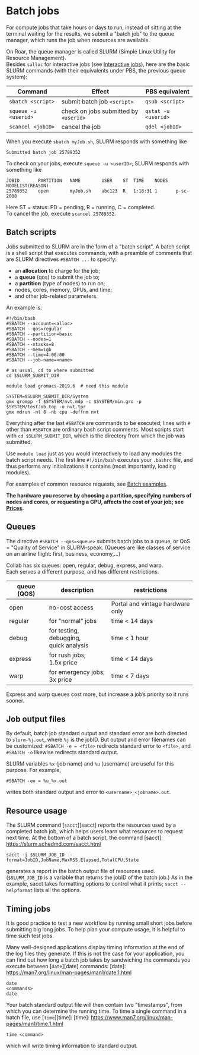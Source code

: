 # Batch jobs

For compute jobs that take hours or days to run,
instead of sitting at the terminal waiting for the results,
we submit a "batch job" to the queue manager,
which runs the job when resources are available.

On Roar, the queue manager is called SLURM 
(Simple Linux Utility for Resource Management).  
Besides `salloc` for interactive jobs
(see [Interactive jobs](06_AccessingCollab.md#interactive-jobs)),
here are the basic SLURM commands
(with their equivalents under PBS, the previous queue system):

| Command | Effect| PBS equivalent |
| ---- | ---- | ---- |
|`sbatch <script>` | submit batch job `<script>` | `qsub <script>` |
| `squeue -u <userid>` | check on jobs submitted by `<userid>` | `qstat -u <userid>` |
| `scancel <jobID>` | cancel the job | `qdel <jobID>` |

When you execute `sbatch myJob.sh`, SLURM responds with something like
```
Submitted batch job 25789352
```
To check on your jobs, execute `squeue -u <userID>`; SLURM responds with something like
```
JOBID		PARTITION	NAME		USER	ST	TIME	NODES	NODELIST(REASON)
25789352	open 		myJob.sh	abc123	R	1:18:31	1		p-sc-2008
```
Here ST = status:  PD = pending, R = running, C = completed.  
To cancel the job, execute `scancel 25789352`.

## Batch scripts

Jobs submitted to SLURM are in the form of a "batch script".
A batch script is a shell script that executes commands,
with a preamble of comments
that are SLURM directives `#SBATCH ...` to specify:

- an **allocation** to charge for the job;
- a **queue** (qos) to submit the job to;
- a **partition** (type of nodes) to run on;
- nodes, cores, memory, GPUs, and time;
- and other job-related parameters.

An example is:

```
#!/bin/bash
#SBATCH --account=<alloc>
#SBATCH --qos=regular
#SBATCH --partition=basic
#SBATCH --nodes=1
#SBATCH --ntasks=8
#SBATCH --mem=1gb
#SBATCH --time=4:00:00
#SBATCH --job-name=<name>

# as usual, cd to where submitted
cd $SLURM_SUBMIT_DIR

module load gromacs-2019.6  # need this module

SYSTEM=$SLURM_SUBMIT_DIR/System
gmx grompp -f $SYSTEM/nvt.mdp -c $SYSTEM/min.gro -p $SYSTEM/testJob.top -o nvt.tpr 
gmx mdrun -nt 8 -nb cpu -deffnm nvt
```

Everything after the last `#SBATCH` are commands to be executed;
lines with `#` other than `#SBATCH` are ordinary bash script comments.
Most scripts start with `cd $SLURM_SUBMIT_DIR`,
which is the directory from which the job was submitted.

Use `module load` just as you would interactively
to load any modules the batch script needs.
The first line `#!/bin/bash` executes your `.bashrc` file,
and thus performs any initializations it contains
(most importantly, loading modules).

For examples of common resource requests,
see [Batch examples](09_BatchExamples.md).

**The hardware you reserve by choosing a partition,
specifying numbers of nodes and cores, or requesting a GPU,
affects the cost of your job; see [Prices](05_ChargeAccounts.md/#prices).**

## Queues

The directive `#SBATCH --qos=<queue>` submits batch jobs to a queue, 
or QoS = "Quality of Service" in SLURM-speak.
(Queues are like classes of service on an airline flight:
first, business, economy,...)

Collab has six queues:  open, regular, debug, express, and warp.  
Each serves a different purpose, and has different restrictions.

| queue (QOS) | description | restrictions |
| ---- | ---- | ---- |
| open | no-cost access | Portal and vintage hardware only |
| regular | for "normal" jobs | time < 14 days |
| debug	| for testing, debugging, <br> quick analysis | time < 1 hour |
| express | for rush jobs; <br> 1.5x price | time < 14 days |
| warp | for emergency jobs; <br> 3x price | time < 7 days |

Express and warp queues cost more,
but increase a job’s priority so it runs sooner.

## Job output files

By default, batch job standard output and standard error
are both directed to `slurm-%j.out`, where `%j` is the jobID.
But output and error filenames can be customized:
`#SBATCH -e = <file>` redirects standard error to `<file>`,
and ` #SBATCH -o` likewise redirects standard output.

SLURM variables `%x` (job name) and `%u` (username)
are useful for this purpose.  For example,
```
#SBATCH -eo = %u_%x.out
```
writes both standard output and error to `<username>_<jobname>.out`.

## Resource usage

The SLURM command [`sacct`][sacct]
reports the resources used by a completed batch job,
which helps users learn what resources to request next time.
At the bottom of a batch script, the command
[sacct]: https://slurm.schedmd.com/sacct.html

```
sacct -j $SLURM_JOB_ID --format=JobID,JobName,MaxRSS,Elapsed,TotalCPU,State
```
generates a report in the batch output file of resources used.
(`$SLURM_JOB_ID` is a variable that returns the jobID of the batch job.)
As in the example, sacct takes formatting options to control what it prints;
`sacct --helpformat` lists all the options.

## Timing jobs[](#timing-jobs)

It is good practice to test a new workflow
by running small short jobs before submitting big long jobs.
To help plan your compute usage, 
it is helpful to time such test jobs.

Many well-designed applications display timing information
at the end of the log files they generate.
If this is not the case for your application,
you can find out how long a batch job takes
by sandwiching the commands you execute
between [`date`][date] commands:
[date]: https://man7.org/linux/man-pages/man1/date.1.html
```
date
<commands>
date
```
Your batch standard output file will then contain two "timestamps",
from which you can determine the running time.
To time a single command in a batch file, use [`time`][time]:
[time]: https://www.man7.org/linux/man-pages/man1/time.1.html
```
time <command>
```
which will write timing information to standard output.
